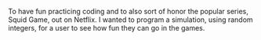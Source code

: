 To have fun practicing coding and to also sort of honor the popular series, Squid Game, out on Netflix.  I wanted to program a simulation, using random integers, for a user to see how fun they can go in the games.